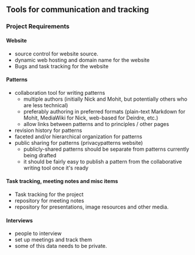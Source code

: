 ## Tools for communication and tracking

### Project Requirements

#### Website

 * source control for website source. 
 * dynamic web hosting and domain name for the website
 * Bugs and task tracking for the website

#### Patterns

 * collaboration tool for writing patterns
    * multiple authors (initially Nick and Mohit, but potentially others who are less technical)
    * preferably authoring in preferred formats (plain-text Markdown for Mohit, MediaWiki for Nick, web-based for Deirdre, etc.)
    * allow links between patterns and to principles / other pages
 * revision history for patterns
 * faceted and/or hierarchical organization for patterns
 * public sharing for patterns (privacypatterns website)
    * publicly-shared patterns should be separate from patterns currently being drafted
    * it should be fairly easy to publish a pattern from the collaborative writing tool once it's ready

#### Task tracking, meeting notes and misc items

 * Task tracking for the project
 * repository for meeting notes
 * repository for presentations, image resources and other media. 

#### Interviews

 * people to interview 
 * set up meetings and track them
 * some of this data needs to be private.
